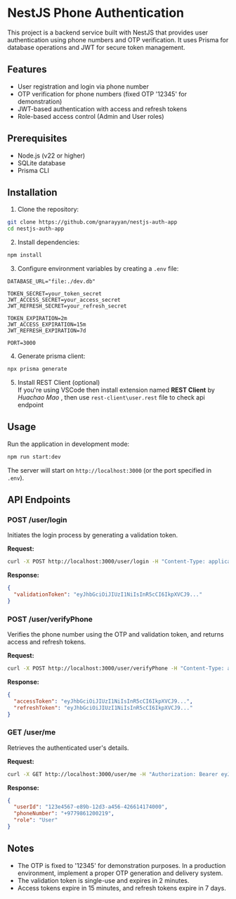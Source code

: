 # NestJS Phone Authentication

This project is a backend service built with NestJS that provides user authentication using phone numbers and OTP verification. It uses Prisma for database operations and JWT for secure token management.

## Features

- User registration and login via phone number
- OTP verification for phone numbers (fixed OTP '12345' for demonstration)
- JWT-based authentication with access and refresh tokens
- Role-based access control (Admin and User roles)

## Prerequisites

- Node.js (v22 or higher)
- SQLite database
- Prisma CLI

## Installation

1. Clone the repository:

```bash
git clone https://github.com/gnarayyan/nestjs-auth-app
cd nestjs-auth-app
```

2. Install dependencies:

```bash
npm install
```

3. Configure environment variables by creating a `.env` file:

```env
DATABASE_URL="file:./dev.db"

TOKEN_SECRET=your_token_secret
JWT_ACCESS_SECRET=your_access_secret
JWT_REFRESH_SECRET=your_refresh_secret

TOKEN_EXPIRATION=2m
JWT_ACCESS_EXPIRATION=15m
JWT_REFRESH_EXPIRATION=7d

PORT=3000
```


4. Generate prisma client:

```bash
npx prisma generate
```

5. Install REST Client (optional) <br>
   If you're using VSCode then install extension named **REST Client** by _Huachao Mao_ ,  then use `rest-client\user.rest` file to check api endpoint


## Usage

Run the application in development mode:

```bash
npm run start:dev
```

The server will start on `http://localhost:3000` (or the port specified in `.env`).

## API Endpoints

### POST /user/login

Initiates the login process by generating a validation token.

**Request:**

```bash
curl -X POST http://localhost:3000/user/login -H "Content-Type: application/json" -d '{"phoneNumber": "+9779861200219"}'
```

**Response:**

```json
{
  "validationToken": "eyJhbGciOiJIUzI1NiIsInR5cCI6IkpXVCJ9..."
}
```

### POST /user/verifyPhone

Verifies the phone number using the OTP and validation token, and returns access and refresh tokens.

**Request:**

```bash
curl -X POST http://localhost:3000/user/verifyPhone -H "Content-Type: application/json" -H "validationtoken: eyJhbGciOiJIUzI1NiIsInR5cCI6IkpXVCJ9..." -d '{"otp": "12345"}'
```

**Response:**

```json
{
  "accessToken": "eyJhbGciOiJIUzI1NiIsInR5cCI6IkpXVCJ9...",
  "refreshToken": "eyJhbGciOiJIUzI1NiIsInR5cCI6IkpXVCJ9..."
}
```

### GET /user/me

Retrieves the authenticated user's details.

**Request:**

```bash
curl -X GET http://localhost:3000/user/me -H "Authorization: Bearer eyJhbGciOiJIUzI1NiIsInR5cCI6IkpXVCJ9..."
```

**Response:**

```json
{
  "userId": "123e4567-e89b-12d3-a456-426614174000",
  "phoneNumber": "+9779861200219",
  "role": "User"
}
```

## Notes

- The OTP is fixed to '12345' for demonstration purposes. In a production environment, implement a proper OTP generation and delivery system.
- The validation token is single-use and expires in 2 minutes.
- Access tokens expire in 15 minutes, and refresh tokens expire in 7 days.
